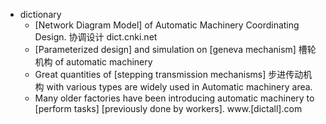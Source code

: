 - dictionary 
    - [Network Diagram Model] of Automatic Machinery Coordinating Design. 协调设计 dict.cnki.net
    - [Parameterized design] and simulation on [geneva mechanism] 槽轮机构 of automatic machinery 
    - Great quantities of [stepping transmission mechanisms] 步进传动机构 with various types are widely used in Automatic machinery area. 
    - Many older factories have been introducing automatic machinery to [perform tasks] [previously done by workers]. www.[dictall].com
